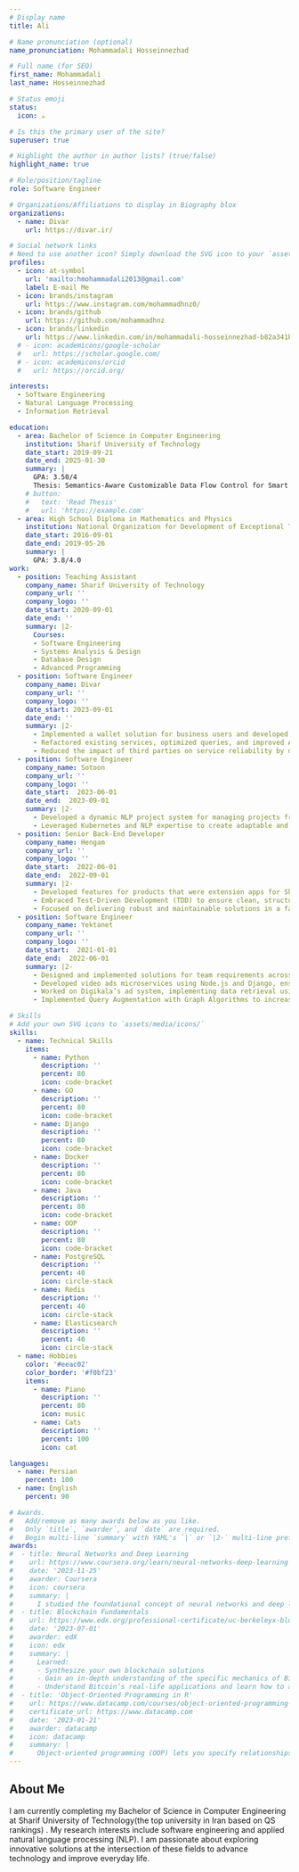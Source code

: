 ```yaml
---
# Display name
title: Ali

# Name pronunciation (optional)
name_pronunciation: Mohammadali Hosseinnezhad

# Full name (for SEO)
first_name: Mohammadali
last_name: Hosseinnezhad

# Status emoji
status:
  icon: ☕️

# Is this the primary user of the site?
superuser: true

# Highlight the author in author lists? (true/false)
highlight_name: true

# Role/position/tagline
role: Software Engineer

# Organizations/Affiliations to display in Biography blox
organizations:
  - name: Divar
    url: https://divar.ir/

# Social network links
# Need to use another icon? Simply download the SVG icon to your `assets/media/icons/` folder.
profiles:
  - icon: at-symbol
    url: 'mailto:hmohammadali2013@gmail.com'
    label: E-mail Me
  - icon: brands/instagram
    url: https://www.instagram.com/mohammadhnz0/
  - icon: brands/github
    url: https://github.com/mohammadhnz
  - icon: brands/linkedin
    url: https://www.linkedin.com/in/mohammadali-hosseinnezhad-b82a341bb/
  # - icon: academicons/google-scholar
  #   url: https://scholar.google.com/
  # - icon: academicons/orcid
  #   url: https://orcid.org/

interests:
  - Software Engineering
  - Natural Language Processing
  - Information Retrieval

education:
  - area: Bachelor of Science in Computer Engineering
    institution: Sharif University of Technology
    date_start: 2019-09-21
    date_end: 2025-01-30
    summary: |
      GPA: 3.50/4
      Thesis: Semantics-Aware Customizable Data Flow Control for Smart Home Privacy Protection: Under the mentorship of Dr. Amini, I am developing a semantics-aware and customizable data flow control framework to enhance privacy protection in smart home environments. This ongoing research addresses critical challenges in IoT security and contributes to pioneering methodologies for smart home privacy.
    # button:
    #   text: 'Read Thesis'
    #   url: 'https://example.com'
  - area: High School Diploma in Mathematics and Physics
    institution: National Organization for Development of Exceptional Talents
    date_start: 2016-09-01
    date_end: 2019-05-26
    summary: |
      GPA: 3.8/4.0
work:
  - position: Teaching Assistant
    company_name: Sharif University of Technology
    company_url: ''
    company_logo: ''
    date_start: 2020-09-01
    date_end: ''
    summary: |2-
      Courses:
      - Software Engineering
      - Systems Analysis & Design
      - Database Design
      - Advanced Programming
  - position: Software Engineer
    company_name: Divar
    company_url: ''
    company_logo: ''
    date_start: 2023-09-01
    date_end: ''
    summary: |2-
      - Implemented a wallet solution for business users and developed new payment methods.
      - Refactored existing services, optimized queries, and improved API designs, enhancing system performance and reliability.
      - Reduced the impact of third parties on service reliability by developing an auto-switch mechanism.
  - position: Software Engineer
    company_name: Sotoon
    company_url: ''
    company_logo: ''
    date_start:  2023-06-01
    date_end:  2023-09-01
    summary: |2-
      - Developed a dynamic NLP project system for managing projects from various data sources.
      - Leveraged Kubernetes and NLP expertise to create adaptable and efficient solutions.
  - position: Senior Back-End Developer
    company_name: Hengam
    company_url: ''
    company_logo: ''
    date_start:  2022-06-01
    date_end:  2022-09-01
    summary: |2-
      - Developed features for products that were extension apps for Shopify stores.
      - Embraced Test-Driven Development (TDD) to ensure clean, structured, and high-quality code.
      - Focused on delivering robust and maintainable solutions in a fast-paced development environment.
  - position: Software Engineer
    company_name: Yektanet
    company_url: ''
    company_logo: ''
    date_start:  2021-01-01
    date_end:  2022-06-01
    summary: |2-
      - Designed and implemented solutions for team requirements across various projects.
      - Developed video ads microservices using Node.js and Django, ensuring efficient and scalable ad delivery. Utilized technologies such as CDN, S3 to optimize system performance and reliability
      - Worked on Digikala’s ad system, implementing data retrieval using Elasticsearch and optimizing complex queries.
      - Implemented Query Augmentation with Graph Algorithms to increase the coverage and relevance of ads.

# Skills
# Add your own SVG icons to `assets/media/icons/`
skills:
  - name: Technical Skills
    items:
      - name: Python
        description: ''
        percent: 80
        icon: code-bracket
      - name: GO
        description: ''
        percent: 80
        icon: code-bracket
      - name: Django
        description: ''
        percent: 80
        icon: code-bracket
      - name: Docker
        description: ''
        percent: 80
        icon: code-bracket
      - name: Java
        description: ''
        percent: 80
        icon: code-bracket
      - name: OOP
        description: ''
        percent: 80
        icon: code-bracket
      - name: PostgreSQL
        description: ''
        percent: 40
        icon: circle-stack
      - name: Redis
        description: ''
        percent: 40
        icon: circle-stack
      - name: Elasticsearch
        description: ''
        percent: 40
        icon: circle-stack
  - name: Hobbies
    color: '#eeac02'
    color_border: '#f0bf23'
    items:
      - name: Piano
        description: ''
        percent: 80
        icon: music
      - name: Cats
        description: ''
        percent: 100
        icon: cat

languages:
  - name: Persian
    percent: 100
  - name: English
    percent: 90

# Awards.
#   Add/remove as many awards below as you like.
#   Only `title`, `awarder`, and `date` are required.
#   Begin multi-line `summary` with YAML's `|` or `|2-` multi-line prefix and indent 2 spaces below.
awards:
#  - title: Neural Networks and Deep Learning
#    url: https://www.coursera.org/learn/neural-networks-deep-learning
#    date: '2023-11-25'
#    awarder: Coursera
#    icon: coursera
#    summary: |
#      I studied the foundational concept of neural networks and deep learning. By the end, I was familiar with the significant technological trends driving the rise of deep learning; build, train, and apply fully connected deep neural networks; implement efficient (vectorized) neural networks; identify key parameters in a neural network’s architecture; and apply deep learning to your own applications.
#  - title: Blockchain Fundamentals
#    url: https://www.edx.org/professional-certificate/uc-berkeleyx-blockchain-fundamentals
#    date: '2023-07-01'
#    awarder: edX
#    icon: edx
#    summary: |
#      Learned:
#      - Synthesize your own blockchain solutions
#      - Gain an in-depth understanding of the specific mechanics of Bitcoin
#      - Understand Bitcoin’s real-life applications and learn how to attack and destroy Bitcoin, Ethereum, smart contracts and Dapps, and alternatives to Bitcoin’s Proof-of-Work consensus algorithm
#  - title: 'Object-Oriented Programming in R'
#    url: https://www.datacamp.com/courses/object-oriented-programming-with-s3-and-r6-in-r
#    certificate_url: https://www.datacamp.com
#    date: '2023-01-21'
#    awarder: datacamp
#    icon: datacamp
#    summary: |
#      Object-oriented programming (OOP) lets you specify relationships between functions and the objects that they can act on, helping you manage complexity in your code. This is an intermediate level course, providing an introduction to OOP, using the S3 and R6 systems. S3 is a great day-to-day R programming tool that simplifies some of the functions that you write. R6 is especially useful for industry-specific analyses, working with web APIs, and building GUIs.
---
```


## About Me

I am currently completing my Bachelor of Science in Computer Engineering at Sharif University of Technology(the top university in Iran based on QS rankings) . My research interests include software engineering and applied natural language processing (NLP). I am passionate about exploring innovative solutions at the intersection of these fields to advance technology and improve everyday life.
